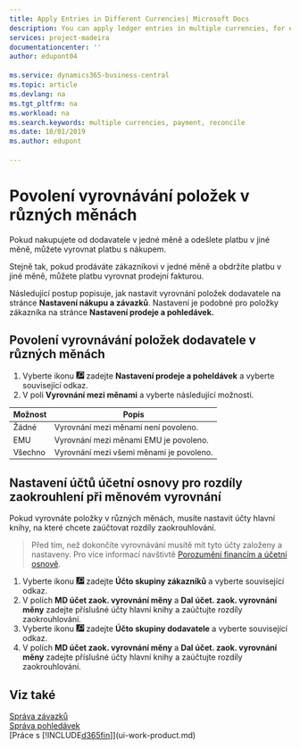 ```yaml
---
title: Apply Entries in Different Currencies| Microsoft Docs
description: You can apply ledger entries in multiple currencies, for example, if you sell in one currency and receive payment in another.
services: project-madeira
documentationcenter: ''
author: edupont04

ms.service: dynamics365-business-central
ms.topic: article
ms.devlang: na
ms.tgt_pltfrm: na
ms.workload: na
ms.search.keywords: multiple currencies, payment, reconcile
ms.date: 10/01/2019
ms.author: edupont

---
```

# Povolení vyrovnávání položek v různých měnách
Pokud nakupujete od dodavatele v jedné měně a odešlete platbu v jiné měně, můžete vyrovnat platbu s nákupem.

Stejně tak, pokud prodáváte zákazníkovi v jedné měně a obdržíte platbu v jiné měně, můžete platbu vyrovnat prodejní fakturou.

Následující postup popisuje, jak nastavit vyrovnání položek dodavatele na stránce **Nastavení nákupu a závazků**. Nastavení je podobné pro položky zákazníka na stránce **Nastavení prodeje a pohledávek.**

## Povolení vyrovnávání položek dodavatele v různých měnách
1. Vyberte ikonu ![Žárovky, která otevře funkci Řekněte mi](media/ui-search/search_small.png "Řekněte mi, co chcete dělat") zadejte **Nastavení prodeje a poheldávek** a vyberte související odkaz.
2. V poli **Vyrovnání  mezi měnami** a vyberte následující možnosti.

| Možnost | Popis |
| --- | --- |
| Žádné | Vyrovnání mezi měnami není povoleno. |
| EMU | Vyrovnání mezi měnami EMU je povoleno. |
| Všechno | Vyrovnání mezi všemi měnami je povoleno. |

## Nastavení účtů účetní osnovy pro rozdíly zaokrouhlení při měnovém vyrovnání
Pokud vyrovnáte položky v různých měnách, musíte nastavit účty hlavní knihy, na které chcete zaúčtovat rozdíly zaokrouhlování.

> Před tím, než dokončíte vyrovnávání musítě mít tyto účty založeny a nastaveny. Pro více informací navštivtě [Porozumění financím a účetní osnově](finance-general-ledger.md).

1. Vyberte ikonu ![Žárovky, která otevře funkci Řekněte mi](media/ui-search/search_small.png " Řekněte mi, co chcete dělat") zadejte **Účto skupiny zákazníků** a vyberte související odkaz.
2. V polích **MD účet  zaok. vyrovnání měny** a **Dal účet. zaok. vyrovnání měny** zadejte příslušné účty hlavní knihy a zaúčtujte rozdíly zaokrouhlování.
3. Vyberte ikonu ![Žárovky, která otevře funkci Řekněte mi](media/ui-search/search_small.png " Řekněte mi, co chcete dělat") zadejte **Účto skupiny dodavatele** a vyberte související odkaz.
4. V polích **MD účet  zaok. vyrovnání měny** a **Dal účet. zaok. vyrovnání měny** zadejte příslušné účty hlavní knihy a zaúčtujte rozdíly zaokrouhlování.

## Viz také
[Správa závazků](payables-manage-payables.md)  
[Správa pohledávek](receivables-manage-receivables.md)  
[Práce s [!INCLUDE[d365fin](includes/d365fin_md.md)]](ui-work-product.md)
